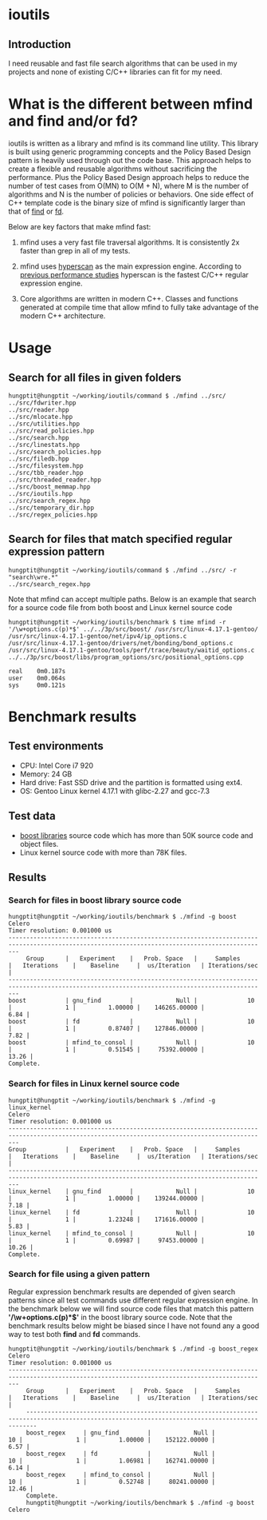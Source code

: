 # ioutils

## Introduction

I need reusable and fast file search algorithms that can be used in my projects and none of existing C/C++ libraries can fit for my need.

# What is the different between mfind and find and/or fd?

ioutils is written as a library and mfind is its command line utility. This library is built using generic programming concepts and the Policy Based Design pattern is heavily used through out the code base. This approach helps to create a flexible and reusable algorithms without sacrificing the performance. Plus the Policy Based Design approach helps to reduce the number of test cases from O(MN) to O(M + N), where M is the number of algorithms and N is the number of policies or behaviors. One side effect of C++ template code is the binary size of mfind is significantly larger than that of [find](https://www.gnu.org/software/findutils/) or [fd](https://github.com/sharkdp/fd).

Below are key factors that make mfind fast:

1. mfind uses a very fast file traversal algorithms. It is consistently 2x faster than grep in all of my tests.

2. mfind uses [hyperscan](https://github.com/intel/hyperscan "hyperscan") as the main expression engine. According to [previous performance studies](https://rust-leipzig.github.io/regex/2017/03/28/comparison-of-regex-engines/) hyperscan is the fastest C/C++ regular expression engine.

3. Core algorithms are written in modern C++. Classes and functions generated at compile time that allow mfind to fully take advantage of the modern C++ architecture.

# Usage #

## Search for all files in given folders ##

``` shell
hungptit@hungptit ~/working/ioutils/command $ ./mfind ../src/
../src/fdwriter.hpp
../src/reader.hpp
../src/mlocate.hpp
../src/utilities.hpp
../src/read_policies.hpp
../src/search.hpp
../src/linestats.hpp
../src/search_policies.hpp
../src/filedb.hpp
../src/filesystem.hpp
../src/tbb_reader.hpp
../src/threaded_reader.hpp
../src/boost_memmap.hpp
../src/ioutils.hpp
../src/search_regex.hpp
../src/temporary_dir.hpp
../src/regex_policies.hpp

```

## Search for files that match specified regular expression pattern ##

``` shell
hungptit@hungptit ~/working/ioutils/command $ ./mfind ../src/ -r "search\wre.*"
../src/search_regex.hpp
```

Note that mfind can accept multiple paths. Below is an example that search for a source code file from both boost and Linux kernel source code

``` shell
hungptit@hungptit ~/working/ioutils/benchmark $ time mfind -r '/\w+options.c(p)*$' ../../3p/src/boost/ /usr/src/linux-4.17.1-gentoo/
/usr/src/linux-4.17.1-gentoo/net/ipv4/ip_options.c
/usr/src/linux-4.17.1-gentoo/drivers/net/bonding/bond_options.c
/usr/src/linux-4.17.1-gentoo/tools/perf/trace/beauty/waitid_options.c
../../3p/src/boost/libs/program_options/src/positional_options.cpp

real    0m0.187s
user    0m0.064s
sys     0m0.121s
```

# Benchmark results

## Test environments ##

* CPU: Intel Core i7 920
* Memory: 24 GB
* Hard drive: Fast SSD drive and the partition is formatted using ext4.
* OS: Gentoo Linux kernel 4.17.1 with glibc-2.27 and gcc-7.3

## Test data ##

* [boost libraries](https://www.boost.org/) source code which has more than 50K source code and object files.
* Linux kernel source code with more than 78K files.

## Results ##

### Search for files in boost library source code ###

``` shell
hungptit@hungptit ~/working/ioutils/benchmark $ ./mfind -g boost
Celero
Timer resolution: 0.001000 us
-----------------------------------------------------------------------------------------------------------------------------------------------
     Group      |   Experiment    |   Prob. Space   |     Samples     |   Iterations    |    Baseline     |  us/Iteration   | Iterations/sec  |
-----------------------------------------------------------------------------------------------------------------------------------------------
boost           | gnu_find        |            Null |              10 |               1 |         1.00000 |    146265.00000 |            6.84 |
boost           | fd              |            Null |              10 |               1 |         0.87407 |    127846.00000 |            7.82 |
boost           | mfind_to_consol |            Null |              10 |               1 |         0.51545 |     75392.00000 |           13.26 |
Complete.
```

### Search for files in Linux kernel source code ###

``` shell
hungptit@hungptit ~/working/ioutils/benchmark $ ./mfind -g linux_kernel
Celero
Timer resolution: 0.001000 us
-----------------------------------------------------------------------------------------------------------------------------------------------
Group           |   Experiment    |   Prob. Space   |     Samples     |   Iterations    |    Baseline     |  us/Iteration   | Iterations/sec  |
-----------------------------------------------------------------------------------------------------------------------------------------------
linux_kernel    | gnu_find        |            Null |              10 |               1 |         1.00000 |    139244.00000 |            7.18 |
linux_kernel    | fd              |            Null |              10 |               1 |         1.23248 |    171616.00000 |            5.83 |
linux_kernel    | mfind_to_consol |            Null |              10 |               1 |         0.69987 |     97453.00000 |           10.26 |
Complete.
```

### Search for file using a given pattern ###

Regular expression benchmark results are depended of given search patterns since all test commands use different regular expression engine. In the benchmark below we will find source code files that match this pattern **'/\w+options.c(p)*$'** in the boost library source code. Note that the benchmark results below might be biased since I have not found any a good way to test both **find** and **fd** commands.

``` shell
hungptit@hungptit ~/working/ioutils/benchmark $ ./mfind -g boost_regex
Celero
Timer resolution: 0.001000 us
-----------------------------------------------------------------------------------------------------------------------------------------------
     Group      |   Experiment    |   Prob. Space   |     Samples     |   Iterations    |    Baseline     |  us/Iteration   | Iterations/sec  |
     -----------------------------------------------------------------------------------------------------------------------------------------------
     boost_regex     | gnu_find        |            Null |              10 |               1 |         1.00000 |    152122.00000 |            6.57 |
     boost_regex     | fd              |            Null |              10 |               1 |         1.06981 |    162741.00000 |            6.14 |
     boost_regex     | mfind_to_consol |            Null |              10 |               1 |         0.52748 |     80241.00000 |           12.46 |
     Complete.
     hungptit@hungptit ~/working/ioutils/benchmark $ ./mfind -g boost
Celero
```
